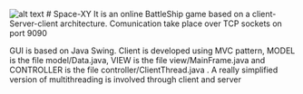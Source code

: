 ![alt text](https://raw.githubusercontent.com/mapoetto/Space-XY/master/ICONA.ico "Logo") # Space-XY
It is an online BattleShip game based on a client-Server-client architecture.
Comunication take place over TCP sockets on port 9090

GUI is based on Java Swing.
Client is developed using MVC pattern, MODEL is the file model/Data.java, VIEW is the file view/MainFrame.java and CONTROLLER is the file controller/ClientThread.java .
A really simplified version of multithreading is involved through client and server

